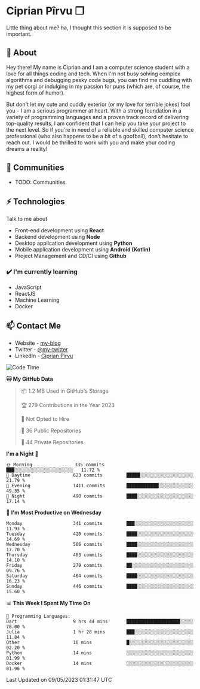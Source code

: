 # Ciprian Pîrvu ❐

Little thing about me? ha, I thought this section it is supposed to be important.

## 🧐 About

Hey there! My name is Ciprian and I am a computer science student with a love for all things coding and tech. When I'm not busy solving complex algorithms and debugging pesky code bugs, you can find me cuddling with my pet corgi or indulging in my passion for puns (which are, of course, the highest form of humor).

But don't let my cute and cuddly exterior (or my love for terrible jokes) fool you - I am a serious programmer at heart. With a strong foundation in a variety of programming languages and a proven track record of delivering top-quality results, I am confident that I can help you take your project to the next level. So if you're in need of a reliable and skilled computer science professional (who also happens to be a bit of a goofball), don't hesitate to reach out. I would be thrilled to work with you and make your coding dreams a reality!

## 👯 Communities

-   TODO: Communities

## ⚡ Technologies

Talk to me about

-   Front-end development using **React**
-   Backend development using **Node**
-   Desktop application development using **Python**
-   Mobile application development using **Android (Kotlin)**
-   Project Management and CD/CI using **Github**

### ✔️ I'm currently learning

-   JavaScript
-   ReactJS
-   Machine Learning
-   Docker

## 📫 Contact Me

-   Website - [my-blog]()
-   Twitter - [@my-twitter]()
-   LinkedIn - [Ciprian Pîrvu](https://www.linkedin.com/in/p%C3%AErvu-ciprian-cristian-4415991b1/)

<!--START_SECTION:waka-->
![Code Time](http://img.shields.io/badge/Code%20Time-1%2C724%20hrs%2042%20mins-blue)

**🐱 My GitHub Data** 

> 📦 1.2 MB Used in GitHub's Storage 
 > 
> 🏆 279 Contributions in the Year 2023
 > 
> 🚫 Not Opted to Hire
 > 
> 📜 36 Public Repositories 
 > 
> 🔑 44 Private Repositories 
 > 
**I'm a Night 🦉** 

```text
🌞 Morning                335 commits         ███░░░░░░░░░░░░░░░░░░░░░░   11.72 % 
🌆 Daytime                623 commits         █████░░░░░░░░░░░░░░░░░░░░   21.79 % 
🌃 Evening                1411 commits        ████████████░░░░░░░░░░░░░   49.35 % 
🌙 Night                  490 commits         ████░░░░░░░░░░░░░░░░░░░░░   17.14 % 
```
📅 **I'm Most Productive on Wednesday** 

```text
Monday                   341 commits         ███░░░░░░░░░░░░░░░░░░░░░░   11.93 % 
Tuesday                  420 commits         ████░░░░░░░░░░░░░░░░░░░░░   14.69 % 
Wednesday                506 commits         ████░░░░░░░░░░░░░░░░░░░░░   17.70 % 
Thursday                 403 commits         ████░░░░░░░░░░░░░░░░░░░░░   14.10 % 
Friday                   279 commits         ██░░░░░░░░░░░░░░░░░░░░░░░   09.76 % 
Saturday                 464 commits         ████░░░░░░░░░░░░░░░░░░░░░   16.23 % 
Sunday                   446 commits         ████░░░░░░░░░░░░░░░░░░░░░   15.60 % 
```


📊 **This Week I Spent My Time On** 

```text
💬 Programming Languages: 
Dart                     9 hrs 44 mins       ████████████████████░░░░░   78.00 % 
Julia                    1 hr 28 mins        ███░░░░░░░░░░░░░░░░░░░░░░   11.84 % 
Other                    16 mins             █░░░░░░░░░░░░░░░░░░░░░░░░   02.20 % 
Python                   14 mins             ░░░░░░░░░░░░░░░░░░░░░░░░░   01.99 % 
Docker                   14 mins             ░░░░░░░░░░░░░░░░░░░░░░░░░   01.96 % 
```


 Last Updated on 09/05/2023 01:31:47 UTC
<!--END_SECTION:waka-->
